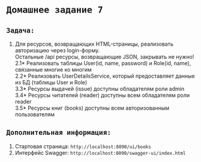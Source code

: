 # `Домашнее задание 7`

## `Задача:`  
1. Для ресурсов, возвращающих HTML-страницы, реализовать авторизацию через login-форму.  
Остальные /api ресурсы, возвращающие JSON, закрывать не нужно!  
2.1* Реализовать таблицы User(id, name, password) и Role(id, name), связанные многие ко многим  
2.2* Реализовать UserDetailsService, который предоставляет данные из БД (таблицы User и Role)  
3.3* Ресурсы выдачей (issue) доступны обладателям роли admin  
3.4* Ресурсы читателей (reader) доступны всем обладателям роли reader  
3.5* Ресурсы книг (books) доступны всем авторизованным пользователям  

## `Дополнительная информация:`
1. Стартовая страница: `http://localhost:8090/ui/books`  
2. Интерфейс Swagger: `http://localhost:8090/swagger-ui/index.html`  
